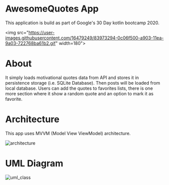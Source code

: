 # AwesomeQuotes App
This application is build as part of Google's 30 Day kotlin bootcamp 2020.

<img src="https://user-images.githubusercontent.com/16479249/83973294-0c06f500-a903-11ea-9a03-722768ba61b2.gif" width=180">

# About
It simply loads motivational quotes data from API and stores it in persistence storage (i.e. SQLite Database). Then posts will be loaded from local database.
Users can add the quotes to favorites lists, there is one more section where it show a random quote and an option to mark it as favorite.

# Architecture 
This app uses MVVM (Model View ViewModel) architecture.

![architecture](https://user-images.githubusercontent.com/16479249/83973454-1b3a7280-a904-11ea-9f66-4bd38afe7669.png)

# UML Diagram

![uml_class](https://user-images.githubusercontent.com/16479249/83973447-09f16600-a904-11ea-9e6e-a01ef3468fd1.png)

